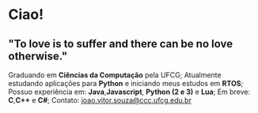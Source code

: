 # Ciao!
## "To love is to suffer and there can be no love otherwise."
<!--
**joaovdmcs/joaovdmcs** is a ✨ _special_ ✨ repository because its `README.md` (this file) appears on your GitHub profile.

Here are some ideas to get you started:

- 🔭 I’m currently working on ...
- 🌱 I’m currently learning ...
- 👯 I’m looking to collaborate on ...
- 🤔 I’m looking for help with ...
- 💬 Ask me about ...
- 📫 How to reach me: ...
- 😄 Pronouns: ...
- ⚡ Fun fact: ...
-->

Graduando em **Ciências da Computação** pela UFCG;
Atualmente estudando aplicações para **Python** e iniciando meus estudos em **RTOS**;
Possuo experiência em: **Java**,**Javascript**, **Python (2 e 3)** e **Lua**;
Em breve: **C**,**C++** e **C#**;
Contato: joao.vitor.souza@ccc.ufcg.edu.br 
